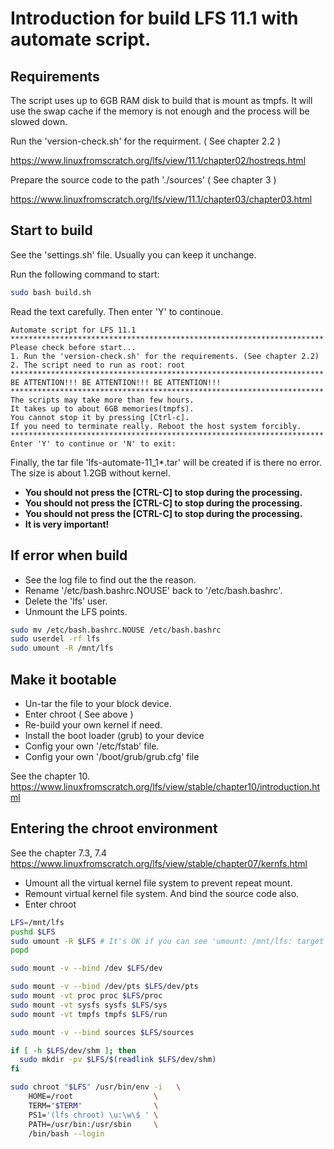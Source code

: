 # Introduction for build LFS 11.1 with automate script.

## Requirements
The script uses up to 6GB RAM disk to build that is mount as tmpfs. It will use the swap cache if the memory is not enough and the process will be slowed down.

Run the 'version-check.sh' for the requirment. ( See chapter 2.2 )

https://www.linuxfromscratch.org/lfs/view/11.1/chapter02/hostreqs.html

Prepare the source code to the path './sources' ( See chapter 3 )

https://www.linuxfromscratch.org/lfs/view/11.1/chapter03/chapter03.html
## Start to build
See the 'settings.sh' file. Usually you can keep it unchange.

Run the following command to start:
``` bash
sudo bash build.sh
```

Read the text carefully. Then enter 'Y' to continoue.
```
Automate script for LFS 11.1
**********************************************************************
Please check before start...
1. Run the 'version-check.sh' for the requirements. (See chapter 2.2)
2. The script need to run as root: root
**********************************************************************
BE ATTENTION!!! BE ATTENTION!!! BE ATTENTION!!!
**********************************************************************
The scripts may take more than few hours.
It takes up to about 6GB memories(tmpfs).
You cannot stop it by pressing [Ctrl-c].
If you need to terminate really. Reboot the host system forcibly.
**********************************************************************
Enter 'Y' to continue or 'N' to exit: 
```
Finally, the tar file 'lfs-automate-11_1*.tar' will be created if is there no error.
The size is about 1.2GB without kernel.

- **You should not press the [CTRL-C] to stop during the processing.**
- **You should not press the [CTRL-C] to stop during the processing.**
- **You should not press the [CTRL-C] to stop during the processing.**
- **It is very important!**

## If error when build
- See the log file to find out the the reason.
- Rename '/etc/bash.bashrc.NOUSE' back to '/etc/bash.bashrc'.
- Delete the 'lfs' user.
- Unmount the LFS points.
``` bash
sudo mv /etc/bash.bashrc.NOUSE /etc/bash.bashrc
sudo userdel -rf lfs
sudo umount -R /mnt/lfs
```
## Make it bootable
- Un-tar the file to your block device.
- Enter chroot ( See above )
- Re-build your own kernel if need.
- Install the boot loader (grub) to your device
- Config your own '/etc/fstab' file.
- Config your own '/boot/grub/grub.cfg' file


See the chapter 10.
https://www.linuxfromscratch.org/lfs/view/stable/chapter10/introduction.html
## Entering the chroot environment
See the chapter 7.3, 7.4
https://www.linuxfromscratch.org/lfs/view/stable/chapter07/kernfs.html

- Umount all the virtual kernel file system to prevent repeat mount.
- Remount virtual kernel file system. And bind the source code also.
- Enter chroot
``` bash
LFS=/mnt/lfs
pushd $LFS
sudo umount -R $LFS # It's OK if you can see 'umount: /mnt/lfs: target is busy.'.
popd

sudo mount -v --bind /dev $LFS/dev

sudo mount -v --bind /dev/pts $LFS/dev/pts
sudo mount -vt proc proc $LFS/proc
sudo mount -vt sysfs sysfs $LFS/sys
sudo mount -vt tmpfs tmpfs $LFS/run

sudo mount -v --bind sources $LFS/sources

if [ -h $LFS/dev/shm ]; then
  sudo mkdir -pv $LFS/$(readlink $LFS/dev/shm)
fi

sudo chroot "$LFS" /usr/bin/env -i   \
    HOME=/root                  \
    TERM="$TERM"                \
    PS1='(lfs chroot) \u:\w\$ ' \
    PATH=/usr/bin:/usr/sbin     \
    /bin/bash --login
```
